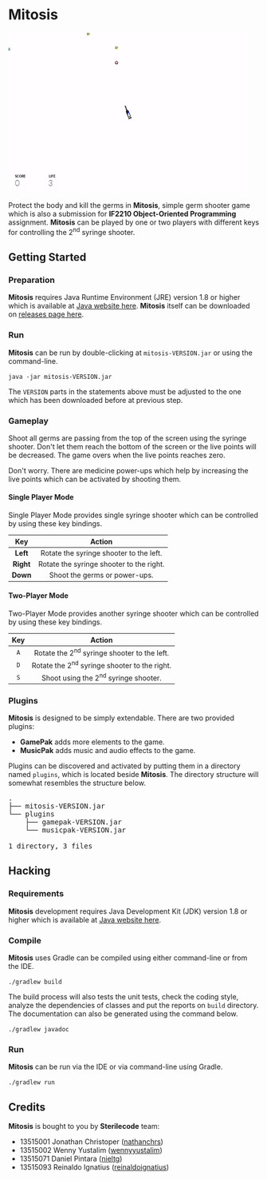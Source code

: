 # Mitosis

![Mitosis Gameplay](doc/Screencast-1.gif)

Protect the body and kill the germs in **Mitosis**, simple germ shooter game which is also a submission for **IF2210 Object-Oriented Programming** assignment. **Mitosis** can be played by one or two players with different keys for controlling the 2<sup>nd</sup> syringe shooter.

## Getting Started

### Preparation

**Mitosis** requires Java Runtime Environment (JRE) version 1.8 or higher which is available at [Java website here](https://www.oracle.com/technetwork/java/javase/downloads/index.html). **Mitosis** itself can be downloaded on [releases page here](https://github.com/nieltg/mitosis/releases).

### Run

**Mitosis** can be run by double-clicking at `mitosis-VERSION.jar` or using the command-line.

```
java -jar mitosis-VERSION.jar
```

The `VERSION` parts in the statements above must be adjusted to the one which has been downloaded before at previous step.

### Gameplay

Shoot all germs are passing from the top of the screen using the syringe shooter. Don't let them reach the bottom of the screen or the live points will be decreased. The game overs when the live points reaches zero.

Don't worry. There are medicine power-ups which help by increasing the live points which can be activated by shooting them.

#### Single Player Mode

Single Player Mode provides single syringe shooter which can be controlled by using these key bindings.

|    Key    |                  Action                  |
|:---------:|:----------------------------------------:|
| **Left**  | Rotate the syringe shooter to the left.  |
| **Right** | Rotate the syringe shooter to the right. |
| **Down**  | Shoot the germs or power-ups.            |

#### Two-Player Mode

Two-Player Mode provides another syringe shooter which can be controlled by using these key bindings.

| Key |                    Action                    |
|:---:|:--------------------------------------------:|
| `A` | Rotate the 2<sup>nd</sup> syringe shooter to the left.  |
| `D` | Rotate the 2<sup>nd</sup> syringe shooter to the right. |
| `S` | Shoot using the 2<sup>nd</sup> syringe shooter.         |

### Plugins

**Mitosis** is designed to be simply extendable. There are two provided plugins:

- **GamePak** adds more elements to the game.
- **MusicPak** adds music and audio effects to the game.

Plugins can be discovered and activated by putting them in a directory named `plugins`, which is located beside **Mitosis**. The directory structure will somewhat resembles the structure below.

<pre>
.  
&#x251C;&#x2500;&#x2500; mitosis-VERSION.jar  
&#x2514;&#x2500;&#x2500; plugins  
&nbsp;&nbsp;&nbsp;&nbsp;&#x251C;&#x2500;&#x2500; gamepak-VERSION.jar  
&nbsp;&nbsp;&nbsp;&nbsp;&#x2514;&#x2500;&#x2500; musicpak-VERSION.jar  
  
1 directory, 3 files
</pre>

## Hacking

### Requirements

**Mitosis** development requires Java Development Kit (JDK) version 1.8 or higher which is available at [Java website here](https://www.oracle.com/technetwork/java/javase/downloads/index.html).

### Compile

**Mitosis** uses Gradle can be compiled using either command-line or from the IDE.

```
./gradlew build
```

The build process will also tests the unit tests, check the coding style, analyze the dependencies of classes and put the reports on `build` directory. The documentation can also be generated using the command below.

```
./gradlew javadoc
```

### Run

**Mitosis** can be run via the IDE or via command-line using Gradle.

```
./gradlew run
```

## Credits

**Mitosis** is bought to you by **Sterilecode** team:

- 13515001 Jonathan Christoper ([nathanchrs](https://github.com/nathanchrs))
- 13515002 Wenny Yustalim ([wennyyustalim](https://github.com/wennyyustalim))
- 13515071 Daniel Pintara ([nieltg](https://github.com/nieltg))
- 13515093 Reinaldo Ignatius ([reinaldoignatius](https://github.com/reinaldoignatius))
